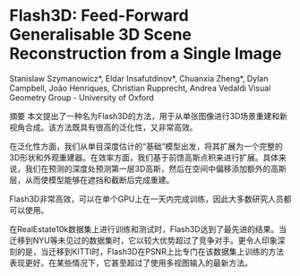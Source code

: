 # Flash3D: Feed-Forward Generalisable 3D Scene Reconstruction from a Single Image
Stanislaw Szymanowicz*, Eldar Insafutdinov*, Chuanxia Zheng*, Dylan Campbell, João Henriques, Christian Rupprecht, Andrea Vedaldi
Visual Geometry Group - University of Oxford

摘要
本文提出了一种名为Flash3D的方法，用于从单张图像进行3D场景重建和新视角合成。该方法既具有很高的泛化性，又非常高效。

在泛化性方面，我们从单目深度估计的“基础”模型出发，将其扩展为一个完整的3D形状和外观重建器。在效率方面，我们基于前馈高斯点积来进行扩展。具体来说，我们在预测的深度处预测第一层3D高斯，然后在空间中偏移添加额外的高斯层，从而使模型能够在遮挡和截断后完成重建。

Flash3D非常高效，可以在单个GPU上在一天内完成训练，因此大多数研究人员都可以使用。

在RealEstate10k数据集上进行训练和测试时，Flash3D达到了最先进的结果。当迁移到NYU等未见过的数据集时，它以较大优势超过了竞争对手。更令人印象深刻的是，当迁移到KITTI时，Flash3D在PSNR上比专门在该数据集上训练的方法表现更好。在某些情况下，它甚至超过了使用多视图输入的最新方法。


